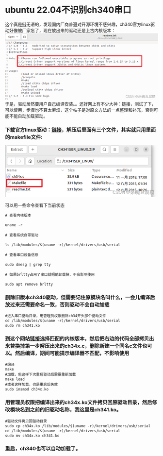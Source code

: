 # ubuntu 22.04不识别ch340串口



这个真是挺无语的，发现国内厂商普遍对开源环境不感兴趣，ch340官方linux驱动好像被厂家忘了，现在放出来的驱动还是上古内核版本：
![在这里插入图片描述](CH341驱动.assets/94d4698752c64ba69ef5e2f7296037bb-1687702385556-3.png)
于是，驱动居然要用户自己编译安装。。还好网上有不少大神：链接，测试了下，可以使用，步骤也不算太麻烦，这个帖子是对原文方法的一点整理和补充，否则可能不能自动加载驱动。

### 下载官方linux驱动：[链接](https://www.wch.cn/downloads/CH341SER_LINUX_ZIP.html)，解压后里面有三个文件，其实就只用里面的makefile文件:

![在这里插入图片描述](CH341驱动.assets/a59dd295caf74dd38a9228bc3bbccb63.png)

可以用一些命令查看下当前状态

```shell
# 查看内核版本

uname -r

# 查看系统自带驱动

ls /lib/modules/$(uname -r)/kernel/drivers/usb/serial

# 查看串口设备信息

sudo dmesg | grep tty

# 如果brltty占用了串口就把他卸载掉，不会影响使用

sudo apt remove brltty
```

### 删除旧版本ch340驱动，但需要记住原模块名叫什么，一会儿编译后放过来还需要命名一致，否则驱动不会自动加载

```shell
#进入串口驱动目录，用管理员权限删除ch34开头那个驱动文件
cd /lib/modules/$(uname -r)/kernel/drivers/usb/serial
sudo rm ch341.ko
```

### 到这个网站[链接](https://elixir.bootlin.com/linux/v5.19/source/drivers/usb/serial/ch341.c)选择匹配的内核版本，然后把右边的代码全部拷贝出来替换掉第一步解压出来的ch34x.c，删除新建一个同名c文件也可以。然后编译，期间可能提示编译器不匹配，不影响使用

```shell
#编译
make
#加载，但这样下次重启驱动后需要重新加载
make load
#或者这样加载，也是重启后失效
sudo insmod ch34x.ko
```

### 用管理员权限把编译出来的ch34x.ko文件拷贝回原驱动目录，然后修改模块名到之前的旧驱动名称，我这里是ch341.ko。

```shell
#驱动文件拷贝回驱动目录
sudo cp ch34x.ko /lib/modules/$(uname -r)/kernel/drivers/usb/serial
cd /lib/modules/$(uname -r)/kernel/drivers/usb/serial
sudo mv ch34x.ko ch341.ko
```

### 重启，ch340也可以自动加载了。